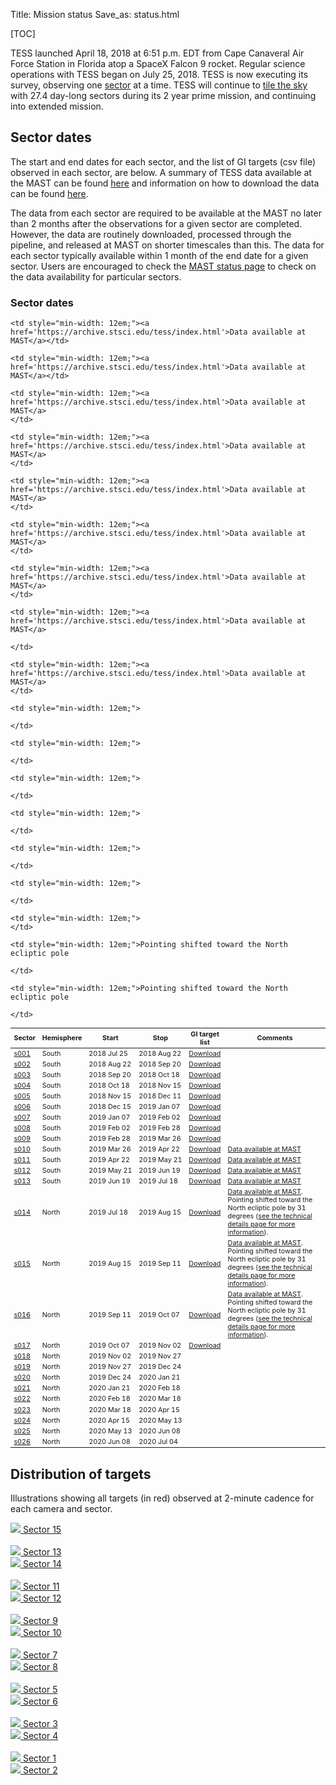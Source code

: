 Title: Mission status
Save_as: status.html

[TOC]

<!-- <img class="img-responsive" style="max-width:67%;" src="images/giprogram/timeline.jpg" alt="TESS CSC timeline"> -->

TESS launched April 18, 2018 at 6:51 p.m. EDT from Cape Canaveral Air
Force Station in Florida atop a SpaceX Falcon 9 rocket. Regular
science operations with TESS began on July 25, 2018. TESS is now executing its survey, observing one [sector](https://heasarc.gsfc.nasa.gov/docs/tess/operations.html#field-of-view) at a time. TESS will continue to [tile the sky](https://heasarc.gsfc.nasa.gov/docs/tess/operations.html#observing-strategy) with 27.4 day-long sectors during its 2 year prime mission, and continuing into extended mission. 

<!-- 

<br/>
<img class="img-responsive" style="max-width:67%;" src="images/tess-launch.jpg">TESS launched successfully on April 18, 2018. TESS will begin collecting science data after a 60 day commissioning period.
*Image Credit: NASA/Kim Shiflett*
<br/>

<br/>
<img class="img-responsive" style="max-width:67%;" src="images/tess-launch-separation.jpg">A camera mounted on the Falcon 9 second stage shows the TESS spacecraft separating from the vehicle. At 7:53 p.m., the twin solar arrays that will power the spacecraft successfully deployed.
*Image Credit: NASA TV*
<br/> -->




<!-- The dates in the table below are from our nominal plan. -->

<!-- <br/> -->
<!-- <img class="img-responsive" style="max-width:67%;" src="images/mission/tess_observingsectorschematic_Winnpresentation.png">
<br/> -->
## Sector dates
The start and end dates for each sector, and the list of GI targets (csv
file) observed in each sector, are below. A summary of TESS data available at the MAST
can be found
[here](https://outerspace.stsci.edu/display/TESS/TESS+Holdings+Available+by+MAST+Service)
and information on how to download the data can be found [here](data-access.html).

The data from each sector are required to be available at the MAST no later than 2 months after the observations for a given sector are completed. However, the data are routinely downloaded, processed through the pipeline, and released at MAST on shorter timescales than this. The data for each sector typically available within 1 month of the end date for a given sector. Users are encouraged to check the [MAST status page](https://outerspace.stsci.edu/display/TESS/TESS+Holdings+Available+by+MAST+Service) to check on the data availability for particular sectors.

<div class="panel panel-primary">
  <div class="panel-heading">
    <h3 class="panel-title">Sector dates</h3>
  </div>
  <div class="panel-body">

  <table class="table table-striped table-hover" style="font-size: 0.77em;">
  <thead>
    <tr>
      <th style="vertical-align: middle;">Sector</th>
      <th style="vertical-align: middle;">Hemisphere</th>
      <th style="vertical-align: middle;">Start</th>
      <th style="vertical-align: middle;">Stop</th>
      <th style="vertical-align: middle;">GI target list</th>
      <!-- <th style="vertical-align: middle;" class="text-center">Release<br>notes</th> -->
      <th style="vertical-align: middle;">Comments</th>
    </tr>
  </thead>

  <tr>
    <td><a href="#s001">s001</a></td>
    <td>South</td>
    <td>2018&nbsp;Jul&nbsp;25</td>
    <td>2018&nbsp;Aug&nbsp;22</td>
    <td><a href='data/target_lists/sector001_targets_lists/GI_S001.csv'>Download</a></td>

    <td style="min-width: 12em;"><a href='https://archive.stsci.edu/tess/index.html'>Data available at MAST</a></td>
  </tr>


  <tr>
    <td><a href="#s002">s002</a></td>
    <td>South</td>
    <td>2018&nbsp;Aug&nbsp;22</td>
    <td>2018&nbsp;Sep&nbsp;20</td>
    <td><a href='data/target_lists/sector002_targets_lists/GI_S002.csv'>Download</a></td>

    <td style="min-width: 12em;"><a href='https://archive.stsci.edu/tess/index.html'>Data available at MAST</a></td>
  </tr>


  <tr>
    <td><a href="#s003">s003</a></td>
    <td>South</td>
    <td>2018&nbsp;Sep&nbsp;20</td>
    <td>2018&nbsp;Oct&nbsp;18</td>
    <td><a href='data/target_lists/sector003_targets_lists/GI_S003.csv'>Download</a></td>

    <td style="min-width: 12em;"><a href='https://archive.stsci.edu/tess/index.html'>Data available at MAST</a>
    </td>
  </tr>


  <tr>
    <td><a href="#s004">s004</a></td>
    <td>South</td>
    <td>2018&nbsp;Oct&nbsp;18</td>
    <td>2018&nbsp;Nov&nbsp;15</td>
    <td><a href='data/target_lists/sector004_targets_lists/GI_S004.csv'>Download</a></td>

    <td style="min-width: 12em;"><a href='https://archive.stsci.edu/tess/index.html'>Data available at MAST</a>
    </td>
  </tr>


  <tr>
    <td><a href="#s005">s005</a></td>
    <td>South</td>
    <td>2018&nbsp;Nov&nbsp;15</td>
    <td>2018&nbsp;Dec&nbsp;11</td>
    <td><a href='data/target_lists/sector005_targets_lists/GI_S005.csv'>Download</a></td>

    <td style="min-width: 12em;"><a href='https://archive.stsci.edu/tess/index.html'>Data available at MAST</a>
    </td>
  </tr>


  <tr>
    <td><a href="#s006">s006</a></td>
    <td>South</td>
    <td>2018&nbsp;Dec&nbsp;15</td>
    <td>2019&nbsp;Jan&nbsp;07</td>
    <td><a href='data/target_lists/sector006_targets_lists/GI_S006.csv'>Download</a></td>

    <td style="min-width: 12em;"><a href='https://archive.stsci.edu/tess/index.html'>Data available at MAST</a>
    </td>
  </tr>


  <tr>
    <td><a href="#s007">s007</a></td>
    <td>South</td>
    <td>2019&nbsp;Jan&nbsp;07</td>
    <td>2019&nbsp;Feb&nbsp;02</td>
    <td><a href='data/target_lists/sector007_targets_lists/GI_S007.csv'>Download</a></td>

    <td style="min-width: 12em;"><a href='https://archive.stsci.edu/tess/index.html'>Data available at MAST</a>
    </td>
  </tr>


  <tr>
    <td><a href="#s008">s008</a></td>
    <td>South</td>
    <td>2019&nbsp;Feb&nbsp;02</td>
    <td>2019&nbsp;Feb&nbsp;28</td>
    <td><a href='data/target_lists/sector008_targets_lists/GI_S008.csv'>Download</a></td>

    <td style="min-width: 12em;"><a href='https://archive.stsci.edu/tess/index.html'>Data available at MAST</a>

    </td>
  </tr>


  <tr>
    <td><a href="#s009">s009</a></td>
    <td>South</td>
    <td>2019&nbsp;Feb&nbsp;28</td>
    <td>2019&nbsp;Mar&nbsp;26</td>
    <td><a href='data/target_lists/sector009_targets_lists/GI_S009.csv'>Download</a></td>

    <td style="min-width: 12em;"><a href='https://archive.stsci.edu/tess/index.html'>Data available at MAST</a>
    </td>
  </tr>


  <tr>
    <td><a href="#s010">s010</a></td>
    <td>South</td>
    <td>2019&nbsp;Mar&nbsp;26</td>
    <td>2019&nbsp;Apr&nbsp;22</td>
    <td><a href='data/target_lists/sector010_targets_lists/GI_S010.csv'>Download</a></td>
    <td style="min-width: 12em;"><a href='https://archive.stsci.edu/tess/index.html'>Data available at MAST</a>
    </td>
  </tr>


  <tr>
    <td><a href="#s011">s011</a></td>
    <td>South</td>
    <td>2019&nbsp;Apr&nbsp;22</td>
    <td>2019&nbsp;May&nbsp;21</td>
    <td><a href='data/target_lists/sector011_targets_lists/GI_S011.csv'>Download</a></td>
    <td style="min-width: 12em;"><a href='https://archive.stsci.edu/tess/index.html'>Data available at MAST</a>
    </td>
  </tr>


  <tr>
    <td><a href="#s012">s012</a></td>
    <td>South</td>
    <td>2019&nbsp;May&nbsp;21</td>
    <td>2019&nbsp;Jun&nbsp;19</td>
    <td><a href='data/target_lists/sector012_targets_lists/GI_S012.csv'>Download</a></td>
    <td style="min-width: 12em;"><a href='https://archive.stsci.edu/tess/index.html'>Data available at MAST</a>
    </td>
  </tr>


  <tr>
    <td><a href="#s013">s013</a></td>
    <td>South</td>
    <td>2019&nbsp;Jun&nbsp;19</td>
    <td>2019&nbsp;Jul&nbsp;18</td>
    <td><a href='data/target_lists/sector013_targets_lists/GI_S013.csv'>Download</a></td>
    <td style="min-width: 12em;"><a href='https://archive.stsci.edu/tess/index.html'>Data available at MAST</a>
    </td>
  </tr>

  <tr>
    <td><a href="#s014">s014</a></td>
    <td>North</td>
    <td>2019&nbsp;Jul&nbsp;18</td>
    <td>2019&nbsp;Aug&nbsp;15</td>
    <td><a href='data/target_lists/sector014_targets_lists/GI_S014.csv'>Download</a></td>
    <td style="min-width: 12em;"><a href='https://archive.stsci.edu/tess/index.html'>Data available at MAST</a>. Pointing shifted toward the North ecliptic pole by 31 degrees (<a
    href=observing-technical.html>see the technical details page for more information</a>).
    </td>
  </tr>


  <tr>
    <td><a href="#s015">s015</a></td>
    <td>North</td>
    <td>2019&nbsp;Aug&nbsp;15</td>
    <td>2019&nbsp;Sep&nbsp;11</td>
    <td><a href='data/target_lists/sector015_targets_lists/GI_S015.csv'>Download</a></td>
    <td style="min-width: 12em;"><a href='https://archive.stsci.edu/tess/index.html'>Data available at MAST</a>. Pointing shifted toward the North ecliptic pole by 31 degrees (<a
    href=observing-technical.html>see the technical details page for more information</a>).
    </td>
  </tr>

  <tr>
    <td><a href="#s016">s016</a></td>
    <td>North</td>
    <td>2019&nbsp;Sep&nbsp;11</td>
    <td>2019&nbsp;Oct&nbsp;07</td>
    <td><a href='data/target_lists/sector016_targets_lists/GI_S016.csv'>Download</a></td>
    <td style="min-width: 12em;">
    <a href='https://archive.stsci.edu/tess/index.html'>Data available at MAST</a>. Pointing shifted toward the North ecliptic pole by 31 degrees (<a
    href=observing-technical.html>see the technical details page for more information</a>).
    </td>
  </tr>


  <tr>
    <td><a href="#s017">s017</a></td>
    <td>North</td>
    <td>2019&nbsp;Oct&nbsp;07</td>
    <td>2019&nbsp;Nov&nbsp;02</td>
    <td><a href='data/target_lists/sector017_targets_lists/GI_S017.csv'>Download</a></td>
    <td style="min-width: 12em;">
    </td>
  </tr>

  <tr>
    <td><a href="#s018">s018</a></td>
    <td>North</td>
    <td>2019&nbsp;Nov&nbsp;02</td>
    <td>2019&nbsp;Nov&nbsp;27</td>
    <td></td>

    <td style="min-width: 12em;">

    </td>
  </tr>


  <tr>
    <td><a href="#s019">s019</a></td>
    <td>North</td>
    <td>2019&nbsp;Nov&nbsp;27</td>
    <td>2019&nbsp;Dec&nbsp;24</td>
    <td></td>

    <td style="min-width: 12em;">

    </td>
  </tr>

  <tr>
    <td><a href="#s020">s020</a></td>
    <td>North</td>
    <td>2019&nbsp;Dec&nbsp;24</td>
    <td>2020&nbsp;Jan&nbsp;21</td>
    <td></td>

    <td style="min-width: 12em;">

    </td>
  </tr>

  <tr>
    <td><a href="#s021">s021</a></td>
    <td>North</td>
    <td>2020&nbsp;Jan&nbsp;21</td>
    <td>2020&nbsp;Feb&nbsp;18</td>
    <td></td>

    <td style="min-width: 12em;">

    </td>
  </tr>

  <tr>
    <td><a href="#s022">s022</a></td>
    <td>North</td>
    <td>2020&nbsp;Feb&nbsp;18</td>
    <td>2020&nbsp;Mar&nbsp;18</td>
    <td></td>

    <td style="min-width: 12em;">

    </td>
  </tr>

  <tr>
    <td><a href="#s023">s023</a></td>
    <td>North</td>
    <td>2020&nbsp;Mar&nbsp;18</td>
    <td>2020&nbsp;Apr&nbsp;15</td>
    <td></td>

    <td style="min-width: 12em;">

    </td>
  </tr>

  <tr>
    <td><a href="#s024">s024</a></td>
    <td>North</td>
    <td>2020&nbsp;Apr&nbsp;15</td>
    <td>2020&nbsp;May&nbsp;13</td>
    <td></td>

    <td style="min-width: 12em;">
    </td>
  </tr>

  <tr>
    <td><a href="#s025">s025</a></td>
    <td>North</td>
    <td>2020&nbsp;May&nbsp;13</td>
    <td>2020&nbsp;Jun&nbsp;08</td>
    <td></td>

    <td style="min-width: 12em;">Pointing shifted toward the North ecliptic pole

    </td>
  </tr>

  <tr>
    <td><a href="#s026">s026</a></td>
    <td>North</td>
    <td>2020&nbsp;Jun&nbsp;08</td>
    <td>2020&nbsp;Jul&nbsp;04</td>
    <td></td>

    <td style="min-width: 12em;">Pointing shifted toward the North ecliptic pole

    </td>
  </tr>
  </table>
</div>
</div>



## Distribution of targets 
Illustrations showing all targets (in red) observed at 2-minute
cadence for each camera and sector.

<div class="row">
    <div class="col-md-6 text-center">
      <a href="images/sector-plots/sector-plots.015.jpeg">
        <img id="s011" src="images/sector-plots/sector-plots.015.jpeg" class="img-responsive">
        Sector 15
      </a>
    </div>
</div>
<br>
<div class="row">
    <div class="col-md-6 text-center">
      <a href="images/sector-plots/sector-plots.013.jpeg">
        <img id="s011" src="images/sector-plots/sector-plots.013.jpeg" class="img-responsive">
        Sector 13
      </a>
    </div>
    <div class="col-md-6 text-center">
      <a href="images/sector-plots/sector-plots.014.jpeg">
        <img id="s012" src="images/sector-plots/sector-plots.014.jpeg" class="img-responsive">
        Sector 14
      </a>
    </div>
</div>
<br>
<div class="row">
    <div class="col-md-6 text-center">
      <a href="images/sector-plots/sector-plots.011.jpeg">
        <img id="s011" src="images/sector-plots/sector-plots.011.jpeg" class="img-responsive">
        Sector 11
      </a>
    </div>
    <div class="col-md-6 text-center">
      <a href="images/sector-plots/sector-plots.012.jpeg">
        <img id="s012" src="images/sector-plots/sector-plots.012.jpeg" class="img-responsive">
        Sector 12
      </a>
    </div>
</div>
<br>
<div class="row">
    <div class="col-md-6 text-center">
      <a href="images/sector-plots/sector-plots.009.jpeg">
        <img id="s009" src="images/sector-plots/sector-plots.009.jpeg" class="img-responsive">
        Sector 9
      </a>
    </div>
    <div class="col-md-6 text-center">
      <a href="images/sector-plots/sector-plots.010.jpeg">
        <img id="s010" src="images/sector-plots/sector-plots.010.jpeg" class="img-responsive">
        Sector 10
      </a>
    </div>
</div>
<br>
<div class="row">
    <div class="col-md-6 text-center">
      <a href="images/sector-plots/sector-plots.007.jpeg">
        <img id="s007" src="images/sector-plots/sector-plots.007.jpeg" class="img-responsive">
        Sector 7
      </a>
    </div>
    <div class="col-md-6 text-center">
      <a href="images/sector-plots/sector-plots.008.jpeg">
        <img id="s008" src="images/sector-plots/sector-plots.008.jpeg" class="img-responsive">
        Sector 8
      </a>
    </div>
</div>
<br>
<div class="row">
    <div class="col-md-6 text-center">
      <a href="images/sector-plots/sector-plots.005.jpeg">
        <img id="s005" src="images/sector-plots/sector-plots.005.jpeg" class="img-responsive">
        Sector 5
      </a>
    </div>
    <div class="col-md-6 text-center">
      <a href="images/sector-plots/sector-plots.006.jpeg">
        <img id="s005" src="images/sector-plots/sector-plots.006.jpeg" class="img-responsive">
        Sector 6
      </a>
    </div>
</div>
<br>
<div class="row">
    <div class="col-md-6 text-center">
      <a href="images/sector-plots/sector-plots.003.jpeg">
        <img id="s003" src="images/sector-plots/sector-plots.003.jpeg" class="img-responsive">
        Sector 3
      </a>
    </div>
    <div class="col-md-6 text-center">
      <a href="images/sector-plots/sector-plots.004.jpeg">
        <img id="s004" src="images/sector-plots/sector-plots.004.jpeg" class="img-responsive">
        Sector 4
      </a>
    </div>
</div>
<br>
<div class="row">
    <div class="col-md-6 text-center">
      <a href="images/sector-plots/sector-plots.001.jpeg">
        <img id="s001" src="images/sector-plots/sector-plots.001.jpeg" class="img-responsive">
        Sector 1
      </a>
    </div>
    <div class="col-md-6 text-center">
      <a href="images/sector-plots/sector-plots.002.jpeg">
        <img id="s002" src="images/sector-plots/sector-plots.002.jpeg" class="img-responsive">
        Sector 2
      </a>
    </div>
</div>
<br>
